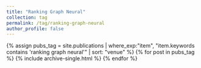 ```yaml
---
title: "Ranking Graph Neural"
collection: tag
permalink: /tag/ranking-graph-neural
author_profile: false
---
```

{% assign pubs_tag = site.publications | where_exp:"item", "item.keywords contains 'ranking graph neural'" | sort: "venue" %}
{% for post in pubs_tag %}
  {% include archive-single.html %}
{% endfor %}